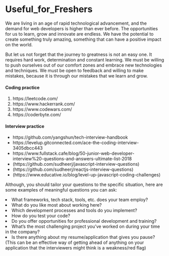 # Useful_for_Freshers

<p> We are living in an age of rapid technological advancement, and the demand for web developers is higher than ever before. The opportunities for us to learn, grow and innovate are endless. We have the potential to create something truly amazing, something that can have a positive impact on the world.

But let us not forget that the journey to greatness is not an easy one. It requires hard work, determination and constant learning. We must be willing to push ourselves out of our comfort zones and embrace new technologies and techniques. We must be open to feedback and willing to make mistakes, because it is through our mistakes that we learn and grow.</p>

<h4> Coding practice </h4>
<ol>
  <li> https://leetcode.com/ </li>
<li> https://www.hackerrank.com/ </li>
  <li> https://www.codewars.com/ </li>
  <li> https://coderbyte.com/ </li>
</ol>

<h4> Interview practice </h4>
<ul>
<li> <link> https://github.com/yangshun/tech-interview-handbook </link> </li>
<li> <link> https://levelup.gitconnected.com/ace-the-coding-interview-3405dbcc443 </link> </li>
<li> <link> https://www.fullstack.cafe/blog/50-junior-web-developer-interview%20-questions-and-answers-ultimate-list-2018 </link></li>
<li> <link> (https://github.com/sudheerj/javascript-interview-questions) </link></li>
<li> <link> (https://github.com/sudheerj/reactjs-interview-questions) </link></li>
<li> <link> (https://www.educative.io/blog/level-up-javascript-coding-challenges) </link></li>
</ul>


 Although, you should tailor your questions to the specific situation, here are some examples of meaningful questions you can ask:
 <li> What frameworks, tech stack, tools, etc. does your team employ? </li>
  <li>What do you like most about working here?</li>
  <li>Which development processes and tools do you implement?</li>
 <li>How do you test your code?</li>
 <li>Do you offer opportunities for professional development and training?</li>
 <li>What’s the most challenging project you’ve worked on during your time in the company?</li>
 <li>Is there anything about my resume/application that gives you pause? (This can be an effective way of getting ahead of anything on your application that the interviewers might think is a weakness/red flag)</li>



